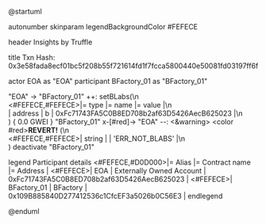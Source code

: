 

@startuml

autonumber
skinparam legendBackgroundColor #FEFECE

<style>
      header {
        HorizontalAlignment left
        FontColor purple
        FontSize 14
        Padding 10
      }
    </style>

header Insights by Truffle

title Txn Hash: 0x3e58fada8ecf01bc5f208b55f721614fd1f7fcca5800440e50081fd03197ff6f


actor EOA as "EOA"
participant BFactory_01 as "BFactory_01"

"EOA" -> "BFactory_01" ++: setBLabs(\n\
<#FEFECE,#FEFECE>|= type |= name |= value |\n\
| address | b | 0xFc71743FA5C0B8ED708b2af63D5426AecB625023 |\n\
) { 0.0 GWEI }
"BFactory_01" x-[#red]-> "EOA" --: <&warning> <color #red>**REVERT!**</color> (\n\
<#FEFECE,#FEFECE>| string |  | 'ERR_NOT_BLABS' |\n\
)
deactivate "BFactory_01"

legend
Participant details
<#FEFECE,#D0D000>|= Alias |= Contract name |= Address |
<#FEFECE>| EOA | Externally Owned Account | 0xFc71743FA5C0B8ED708b2af63D5426AecB625023 |
<#FEFECE>| BFactory_01 | BFactory | 0x109B885840D277412536c1CfcEF3a5026b0C56E3 |
endlegend

@enduml